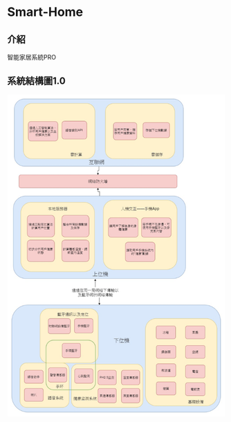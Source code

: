 # Smart-Home
## 介紹
智能家居系統PRO

## 系統結構圖1.0
![img](https://github.com/PCMS-IT-2019/Smart-Home/blob/master/Untitled%20Diagram.jpg?raw=true)
